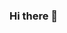 ### Hi there 👋

<!--
**THUCOxz/THUCOxz** is a ✨ _special_ ✨ repository because its `README.md` (this file) appears on your GitHub profile.

Here are some ideas to get you started:

- 🔭 I’m currently working on student
- 🌱 I’m currently learning C or C++
- 🤔 I’m looking for help with : Cloud
- 😄 Pronouns: he/him
- ⚡ Fun fact: I love cars
-->
